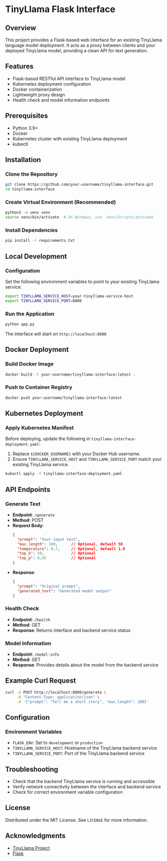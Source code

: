 # TinyLlama Flask Interface

## Overview
This project provides a Flask-based web interface for an existing TinyLlama language model deployment. It acts as a proxy between clients and your deployed TinyLlama model, providing a clean API for text generation.

## Features
- Flask-based RESTful API interface to TinyLlama model
- Kubernetes deployment configuration
- Docker containerization
- Lightweight proxy design
- Health check and model information endpoints

## Prerequisites
- Python 3.9+
- Docker
- Kubernetes cluster with existing TinyLlama deployment
- kubectl

## Installation

### Clone the Repository
```bash
git clone https://github.com/your-username/tinyllama-interface.git
cd tinyllama-interface
```

### Create Virtual Environment (Recommended)
```bash
python3 -m venv venv
source venv/bin/activate  # On Windows, use `venv\Scripts\activate`
```

### Install Dependencies
```bash
pip install -r requirements.txt
```

## Local Development

### Configuration
Set the following environment variables to point to your existing TinyLlama service:
```bash
export TINYLLAMA_SERVICE_HOST=your-tinyllama-service-host
export TINYLLAMA_SERVICE_PORT=8000
```

### Run the Application
```bash
python app.py
```
The interface will start on `http://localhost:8000`

## Docker Deployment

### Build Docker Image
```bash
docker build -t your-username/tinyllama-interface:latest .
```

### Push to Container Registry
```bash
docker push your-username/tinyllama-interface:latest
```

## Kubernetes Deployment

### Apply Kubernetes Manifest
Before deploying, update the following in `tinyllama-interface-deployment.yaml`:
1. Replace `${DOCKER_USERNAME}` with your Docker Hub username.
2. Ensure `TINYLLAMA_SERVICE_HOST` and `TINYLLAMA_SERVICE_PORT` match your existing TinyLlama service.

```bash
kubectl apply -f tinyllama-interface-deployment.yaml
```

## API Endpoints

### Generate Text
- **Endpoint**: `/generate`
- **Method**: POST
- **Request Body**:
  ```json
  {
    "prompt": "Your input text",
    "max_length": 100,      // Optional, default 50
    "temperature": 0.7,     // Optional, default 1.0
    "top_k": 50,            // Optional
    "top_p": 0.95           // Optional
  }
  ```
- **Response**:
  ```json
  {
    "prompt": "Original prompt",
    "generated_text": "Generated model output"
  }
  ```

### Health Check
- **Endpoint**: `/health`
- **Method**: GET
- **Response**: Returns interface and backend service status

### Model Information
- **Endpoint**: `/model-info`
- **Method**: GET
- **Response**: Provides details about the model from the backend service

## Example Curl Request
```bash
curl -X POST http://localhost:8000/generate \
     -H "Content-Type: application/json" \
     -d '{"prompt": "Tell me a short story", "max_length": 100}'
```

## Configuration

### Environment Variables
- `FLASK_ENV`: Set to `development` or `production`
- `TINYLLAMA_SERVICE_HOST`: Hostname of the TinyLlama backend service
- `TINYLLAMA_SERVICE_PORT`: Port of the TinyLlama backend service

## Troubleshooting
- Check that the backend TinyLlama service is running and accessible
- Verify network connectivity between the interface and backend service
- Check for correct environment variable configuration

## License
Distributed under the MIT License. See `LICENSE` for more information.

## Acknowledgments
- [TinyLlama Project](https://github.com/TinyLlama/TinyLlama)
- [Flask](https://flask.palletsprojects.com/) 